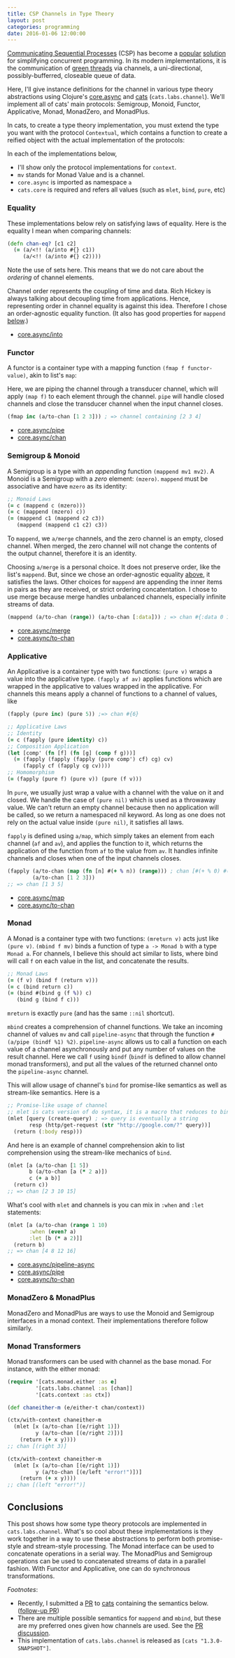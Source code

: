 ```yaml
---
title: CSP Channels in Type Theory
layout: post
categories: programming
date: 2016-01-06 12:00:00
---
```


[Communicating Sequential Processes][csp] (CSP) has become a [popular][go-concurrency] [solution][core-async] for simplifying concurrent programming. In its modern implementations, it is the communication of [green threads][green-threads] via channels, a uni-directional, possibly-bufferred, closeable queue of data.

Here, I'll give instance definitions for the channel in various type theory abstractions using Clojure's [core.async][core-async] and [cats][cats] (`cats.labs.channel`). We'll implement all of cats' main protocols: Semigroup, Monoid, Functor, Applicative, Monad, MonadZero, and MonadPlus.

<!--break-->

In cats, to create a type theory implementation, you must extend the type you want with the protocol `Contextual`, which contains a function to create a reified object with the actual implementation of the protocols:

<code data-gist-id="cf00fa7ed9259b9951ee" data-gist-line="109-112"></code>

In each of the implementations below,

- I'll show only the protocol implementations for `context`.
- `mv` stands for Monad Value and is a channel.
- `core.async` is imported as namespace `a`
- `cats.core` is required and refers all values (such as `mlet`, `bind`, `pure`, etc)

### Equality

These implementations below rely on satisfying laws of equality. Here is the equality I mean when comparing channels:

```clojure
(defn chan-eq? [c1 c2]
  (= (a/<!! (a/into #{} c1))
     (a/<!! (a/into #{} c2))))
```

Note the use of sets here. This means that we do not care about the _ordering_ of channel elements.

Channel order represents the coupling of time and data. Rich Hickey is always talking about decoupling time from applications. Hence, representing order in channel equality is against this idea. Therefore I chose an order-agnostic equality function. (It also has good properties for `mappend` [below](#semigroup--monoid).)

- [core.async/into](https://clojure.github.io/core.async/#clojure.core.async/into)

### Functor

A functor is a container type with a mapping function `(fmap f functor-value)`, akin to list's `map`:

<code data-gist-id="cf00fa7ed9259b9951ee" data-gist-line="65-67"></code>

Here, we are piping the channel through a transducer channel, which will apply `(map f)` to each element through the channel. `pipe` will handle closed channels and close the transducer channel when the input channel closes.

```clojure
(fmap inc (a/to-chan [1 2 3])) ; => channel containing [2 3 4]
```

- [core.async/pipe](https://clojure.github.io/core.async/#clojure.core.async/pipe)
- [core.async/chan](https://clojure.github.io/core.async/#clojure.core.async/chan)



### Semigroup & Monoid

A Semigroup is a type with an _appending_ function `(mappend mv1 mv2)`. A Monoid is a Semigroup with a _zero_ element: `(mzero)`. `mappend` must be associative and have `mzero` as its identity:

```clojure
;; Monoid Laws
(= c (mappend c (mzero)))
(= c (mappend (mzero) c))
(= (mappend c1 (mappend c2 c3))
   (mappend (mappend c1 c2) c3))
```

<code data-gist-id="cf00fa7ed9259b9951ee" data-gist-line="69-75"></code>

To `mappend`, we `a/merge` channels, and the zero channel is an empty, closed channel. When merged, the zero channel will not change the contents of the output channel, therefore it is an identity.

Choosing `a/merge` is a personal choice. It does not preserve order, like the list's `mappend`. But, since we chose an order-agnostic equality [above](#equality), it satisfies the laws. Other choices for `mappend` are appending the inner items in pairs as they are received, or strict ordering concatentation. I chose to use merge because merge handles unbalanced channels, especially infinite streams of data.

```clojure
(mappend (a/to-chan (range)) (a/to-chan [:data])) ; => chan #{:data 0 1 2 3 ...}
```

- [core.async/merge](https://clojure.github.io/core.async/#clojure.core.async/merge)
- [core.async/to-chan](https://clojure.github.io/core.async/#clojure.core.async/to-chan)

### Applicative

An Applicative is a container type with two functions: `(pure v)` wraps a value into the applicative type. `(fapply af av)` applies functions which are wrapped in the applicative to values wrapped in the applicative. For channels this means apply a channel of functions to a channel of values, like

```clojure
(fapply (pure inc) (pure 5)) ;=> chan #{6}
```

```clojure
;; Applicative Laws
;; Identity
(= c (fapply (pure identity) c))
;; Composition Application
(let [comp' (fn [f] (fn [g] (comp f g)))]
  (= (fapply (fapply (fapply (pure comp') cf) cg) cv)
     (fapply cf (fapply cg cv))))
;; Homomorphism
(= (fapply (pure f) (pure v)) (pure (f v)))
```

<code data-gist-id="cf00fa7ed9259b9951ee" data-gist-line="77-82"></code>

In `pure`, we usually just wrap a value with a channel with the value on it and closed. We handle the case of `(pure nil)` which is used as a throwaway value. We can't return an empty channel because then no application will be called, so we return a namespaced nil keyword. As long as one does not rely on the actual value inside `(pure nil)`, it satisfies all laws.

`fapply` is defined using `a/map`, which simply takes an element from each channel (`af` and `av`), and applies the function to it, which returns the application of the function from `af` to the value from `av`. It handles infinite channels and closes when one of the input channels closes.

```clojure
(fapply (a/to-chan (map (fn [n] #(+ % n)) (range))) ; chan [#(+ % 0) #(+ % 1) ...]
        (a/to-chan [1 2 3]))
;; => chan [1 3 5]
```

- [core.async/map](https://clojure.github.io/core.async/#clojure.core.async/map)
- [core.async/to-chan](https://clojure.github.io/core.async/#clojure.core.async/to-chan)

### Monad

A Monad is a container type with two functions: `(mreturn v)` acts just like `(pure v)`. `(mbind f mv)` binds a function of type `a -> Monad b` with a type `Monad a`. For channels, I believe this should act similar to lists, where bind will call `f` on each value in the list, and concatenate the results.

```clojure
;; Monad Laws
(= (f v) (bind f (return v)))
(= c (bind return c))
(= (bind #(bind g (f %)) c)
   (bind g (bind f c)))
```

<code data-gist-id="cf00fa7ed9259b9951ee" data-gist-line="84-93"></code>

`mreturn` is exactly `pure` (and has the same `::nil` shortcut).

`mbind` creates a comprehension of channel functions. We take an incoming channel of values `mv` and call `pipeline-async` that through the function `#(a/pipe (bindf %1) %2)`. `pipeline-async` allows us to call a function on each value of a channel asynchronously and put any number of values on the result channel. Here we call `f` using `bindf` (`bindf` is defined to allow channel monad transformers), and put all the values of the returned channel onto the `pipeline-async` channel.

This will allow usage of channel's `bind` for promise-like semantics as well as stream-like semantics. Here is a

```clojure
;; Promise-like usage of channel
;; mlet is cats version of do syntax, it is a macro that reduces to bind/return
(mlet [query (create-query) ; => query is eventually a string
       resp (http/get-request (str "http://google.com/?" query))]
  (return (:body resp)))
```

And here is an example of channel comprehension akin to list comprehension using the stream-like mechanics of `bind`.

```clojure
(mlet [a (a/to-chan [1 5])
       b (a/to-chan [a (* 2 a)])
       c (+ a b)]
  (return c))
;; => chan [2 3 10 15]
```

What's cool with `mlet` and channels is you can mix in `:when` and `:let` statements:

```clojure
(mlet [a (a/to-chan (range 1 10)
       :when (even? a)
       :let [b (* a 2)]]
  (return b)
;; => chan [4 8 12 16]
```

- [core.async/pipeline-async](https://clojure.github.io/core.async/#clojure.core.async/pipeline-async)
- [core.async/pipe](https://clojure.github.io/core.async/#clojure.core.async/pipe)
- [core.async/to-chan](https://clojure.github.io/core.async/#clojure.core.async/to-chan)

### MonadZero & MonadPlus

MonadZero and MonadPlus are ways to use the Monoid and Semigroup interfaces in a monad context. Their implementations therefore follow similarly.

<code data-gist-id="cf00fa7ed9259b9951ee" data-gist-line="95-101"></code>

### Monad Transformers

Monad transformers can be used with channel as the base monad. For instance, with the either monad:

```clojure
(require '[cats.monad.either :as e]
         '[cats.labs.channel :as [chan]]
         '[cats.context :as ctx])

(def chaneither-m (e/either-t chan/context))

(ctx/with-context chaneither-m
  (mlet [x (a/to-chan [(e/right 1)])
         y (a/to-chan [(e/right 2)])]
    (return (+ x y))))
;; chan [(right 3)]

(ctx/with-context chaneither-m
  (mlet [x (a/to-chan [(e/right 1)])
         y (a/to-chan [(e/left "error!")])]
    (return (+ x y))))
;; chan [(left "error!")]
```

## Conclusions

This post shows how some type theory protocols are implemented in `cats.labs.channel`. What's so cool about these implementations is they work together in a way to use these abstractions to perform both promise-style and stream-style processing. The Monad interface can be used to concatenate operations in a serial way. The MonadPlus and Semigroup operations can be used to concatenated streams of data in a parallel fashion. With Functor and Applicative, one can do synchronous transformations.

_Footnotes_:

- Recently, I submitted a [PR][cats-pr] to [cats][cats] containing the semantics below. ([follow-up PR][cats-pr-2])
- There are multiple possible semantics for `mappend` and `mbind`, but these are my preferred ones given how channels are used. See the [PR discussion][cats-pr].
- This implementation of `cats.labs.channel` is released as `[cats "1.3.0-SNAPSHOT"]`.


[csp]: https://en.wikipedia.org/wiki/Communicating_sequential_processes
[go-concurrency]: https://golang.org/doc/effective_go.html#concurrency
[core-async]: https://github.com/clojure/core.async
[green-threads]: https://en.wikipedia.org/wiki/Green_threads
[cats]: https://github.com/funcool/cats
[cats-pr]: https://github.com/funcool/cats/pull/136
[cats-pr-2]: https://github.com/funcool/cats/pull/139
